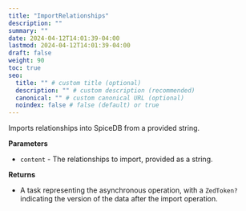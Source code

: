 ```yaml
---
title: "ImportRelationships"
description: ""
summary: ""
date: 2024-04-12T14:01:39-04:00
lastmod: 2024-04-12T14:01:39-04:00
draft: false
weight: 90
toc: true
seo:
  title: "" # custom title (optional)
  description: "" # custom description (recommended)
  canonical: "" # custom canonical URL (optional)
  noindex: false # false (default) or true
---
```

Imports relationships into SpiceDB from a provided string.

**Parameters**

- `content` - The relationships to import, provided as a string.

**Returns**

- A task representing the asynchronous operation, with a `ZedToken?` indicating the version of the data after the import operation.